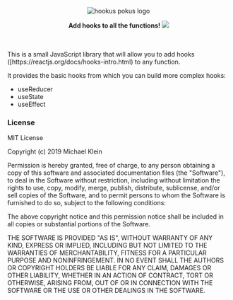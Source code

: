 <p align="center">
  <img src="https://i.imgur.com/G3AHpOs.png" alt="hookus pokus logo">
</p>
<p align="center">
  <b>Add hooks to all the functions! <a href="https://www.npmjs.com/package/hookuspocus" target="_blank"><img src="https://img.shields.io/npm/v/hookuspocus.svg"></a></b>
</p>
<br><br>
This is a small JavaScript library that will allow you to add hooks ([https://reactjs.org/docs/hooks-intro.html) to any function.

It provides the basic hooks from which you can build more complex hooks:

- useReducer
- useState
- useEffect


### License

MIT License

Copyright (c) 2019 Michael Klein

Permission is hereby granted, free of charge, to any person obtaining a copy of this software and associated documentation files (the "Software"), to deal in the Software without restriction, including without limitation the rights to use, copy, modify, merge, publish, distribute, sublicense, and/or sell copies of the Software, and to permit persons to whom the Software is furnished to do so, subject to the following conditions:

The above copyright notice and this permission notice shall be included in all copies or substantial portions of the Software.

THE SOFTWARE IS PROVIDED "AS IS", WITHOUT WARRANTY OF ANY KIND, EXPRESS OR IMPLIED, INCLUDING BUT NOT LIMITED TO THE WARRANTIES OF MERCHANTABILITY, FITNESS FOR A PARTICULAR PURPOSE AND NONINFRINGEMENT. IN NO EVENT SHALL THE AUTHORS OR COPYRIGHT HOLDERS BE LIABLE FOR ANY CLAIM, DAMAGES OR OTHER LIABILITY, WHETHER IN AN ACTION OF CONTRACT, TORT OR OTHERWISE, ARISING FROM, OUT OF OR IN CONNECTION WITH THE SOFTWARE OR THE USE OR OTHER DEALINGS IN THE SOFTWARE.
